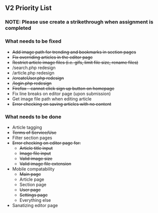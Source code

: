 ## V2 Priority List
### NOTE: Please use create a strikethrough when assignment is completed

### What needs to be fixed
* ~~Add image path for trending and bookmarks in section pages~~
* ~~Fix overriding articles in the editor page~~
* ~~Restrict article image files (i.e. gifs, limit file size, rename files)~~
* /search.php redesign
* /article.php redesign
* ~~/createUser.php redesign~~
* ~~/login.php redesign~~
* ~~Firefox - cannot click sign up button on homepage~~
* Fix line breaks on editor page (upon submission)
* Get image file path when editing article
* ~~Error checking on saving articles with no content~~

### What needs to be done
* Article tagging
* ~~Terms of Service/Use~~
* Filter section pages
* ~~Error checking on editor page for:~~
   * ~~Article title input~~
   * ~~Image file input~~
   * ~~Valid image size~~
   * ~~Valid image file extension~~
* Mobile compatability
   * ~~Main page~~
   * Article page
   * Section page
   * ~~User page~~
   * ~~Settings page~~
   * Everything else  
* Sanatizing editor page
